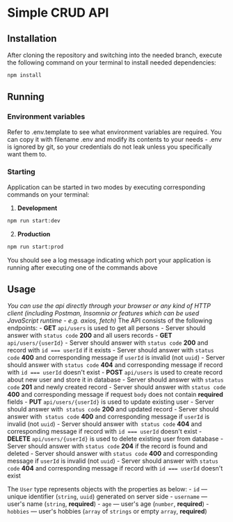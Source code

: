 # Simple CRUD API

## Installation
After cloning the repository and switching into the needed branch, execute the following command on your terminal to install needed dependencies:
```sh
npm install
```

## Running
### Environment variables
Refer to .env.template to see what environment variables are required. You can copy it with filename .env and modify its contents to your needs - .env is ignored by git, so your credentials do not leak unless you specifically want them to.
### Starting
Application can be started in two modes by executing corresponding commands on your terminal:
1. **Development**
```sh
npm run start:dev
```
2. **Production**
```sh
npm run start:prod
```
You should see a log message indicating which port your application is running after executing one of the commands above

## Usage
*You can use the api directly through your browser or any kind of HTTP client (including Postman, Insomnia or features which can be used JavaScript runtime - e.g. axios, fetch)*
The API consists of the following endpoints:
    - **GET** `api/users` is used to get all persons
        - Server should answer with `status code` **200** and all users records
    - **GET** `api/users/{userId}` 
        - Server should answer with `status code` **200** and record with `id === userId` if it exists
        - Server should answer with `status code` **400** and corresponding message if `userId` is invalid (not `uuid`)
        - Server should answer with `status code` **404** and corresponding message if record with `id === userId` doesn't exist
    - **POST** `api/users` is used to create record about new user and store it in database
        - Server should answer with `status code` **201** and newly created record
        - Server should answer with `status code` **400** and corresponding message if request `body` does not contain **required** fields
    - **PUT** `api/users/{userId}` is used to update existing user
        - Server should answer with` status code` **200** and updated record
        - Server should answer with` status code` **400** and corresponding message if `userId` is invalid (not `uuid`)
        - Server should answer with` status code` **404** and corresponding message if record with `id === userId` doesn't exist
    - **DELETE** `api/users/{userId}` is used to delete existing user from database
        - Server should answer with `status code` **204** if the record is found and deleted
        - Server should answer with `status code` **400** and corresponding message if `userId` is invalid (not `uuid`)
        - Server should answer with `status code` **404** and corresponding message if record with `id === userId` doesn't exist

The `User` type represents objects with the properties as below:
    - `id` — unique identifier (`string`, `uuid`) generated on server side
    - `username` — user's name (`string`, **required**)
    - `age` — user's age (`number`, **required**)
    - `hobbies` — user's hobbies (`array` of `strings` or empty `array`, **required**)